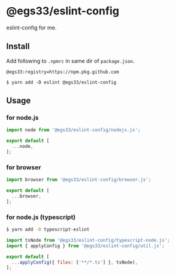# @egs33/eslint-config

eslint-config for me.

## Install
Add following to `.npmrc` in same dir of `package.json`.
```
@egs33:registry=https://npm.pkg.github.com
```

```
$ yarn add -D eslint @egs33/eslint-config
```

## Usage
### for node.js
```javascript
import node from '@egs33/eslint-config/nodejs.js';

export default [
  ...node,
];
```

### for browser
```javascript
import browser from '@egs33/eslint-config/browser.js';

export default [
  ...browser,
];
```

### for node.js (typescript)
```bash
$ yarn add -D typescript-eslint
```

```javascript
import tsNode from '@egs33/eslint-config/typescript-node.js';
import { applyConfig } from '@egs33/eslint-config/util.js';

export default [
  ...applyConfig({ files: ['**/*.ts'] }, tsNode),
];
```
